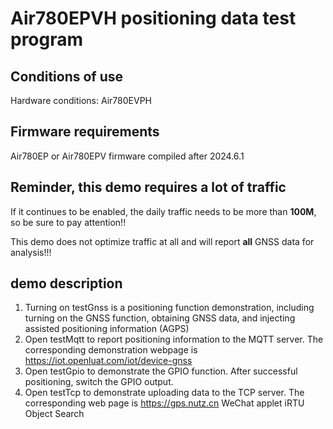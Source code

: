 # Air780EPVH positioning data test program

## Conditions of use

Hardware conditions: Air780EVPH

## Firmware requirements

Air780EP or Air780EPV firmware compiled after 2024.6.1

## Reminder, this demo requires a lot of traffic

If it continues to be enabled, the daily traffic needs to be more than **100M**, so be sure to pay attention!!

This demo does not optimize traffic at all and will report **all** GNSS data for analysis!!!

## demo description

1. Turning on testGnss is a positioning function demonstration, including turning on the GNSS function, obtaining GNSS data, and injecting assisted positioning information (AGPS)
2. Open testMqtt to report positioning information to the MQTT server. The corresponding demonstration webpage is https://iot.openluat.com/iot/device-gnss
3. Open testGpio to demonstrate the GPIO function. After successful positioning, switch the GPIO output.
4. Open testTcp to demonstrate uploading data to the TCP server. The corresponding web page is https://gps.nutz.cn WeChat applet iRTU Object Search

